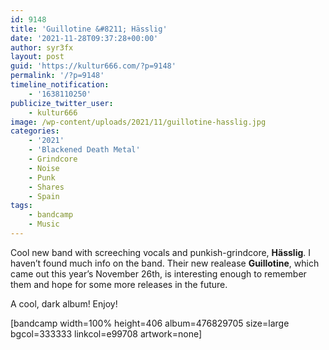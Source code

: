 ```yaml
---
id: 9148
title: 'Guillotine &#8211; Hässlig'
date: '2021-11-28T09:37:28+00:00'
author: syr3fx
layout: post
guid: 'https://kultur666.com/?p=9148'
permalink: '/?p=9148'
timeline_notification:
    - '1638110250'
publicize_twitter_user:
    - kultur666
image: /wp-content/uploads/2021/11/guillotine-hasslig.jpg
categories:
    - '2021'
    - 'Blackened Death Metal'
    - Grindcore
    - Noise
    - Punk
    - Shares
    - Spain
tags:
    - bandcamp
    - Music
---
```


Cool new band with screeching vocals and punkish-grindcore, **Hässlig**. I haven’t found much info on the band. Their new realease **Guillotine**, which came out this year’s November 26th, is interesting enough to remember them and hope for some more releases in the future.

A cool, dark album! Enjoy!

\[bandcamp width=100% height=406 album=476829705 size=large bgcol=333333 linkcol=e99708 artwork=none\]